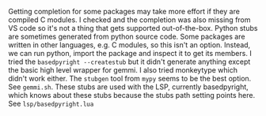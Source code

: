 Getting completion for some packages may take more effort if they are compiled 
C modules.
I checked and the completion was also missing from VS code so it's not a thing 
that gets supported out-of-the-box.
Python stubs are sometimes generated from python source code. Some packages are 
written in other languages, e.g. C modules, so this isn't an option.
Instead, we can run python, import the package and inspect it to get its 
members. I tried the `basedpyright --createstub` but it didn't generate 
anything except the basic high level wrapper for gemmi.
I also tried monkeytype which didn't work either.
The `stubgen` tool from `mypy` seems to be the best option. See `gemmi.sh`.
These stubs are used with the LSP, currently basedpyright, which knows about 
these stubs because the stubs path setting points here. See 
`lsp/basedpyright.lua`

